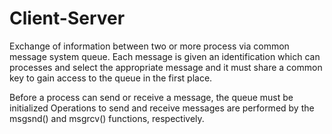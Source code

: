 # Client-Server

Exchange of information between two or more process via common message system queue. Each message is given an identification which can processes and select the appropriate message and it must share a common key to gain access to the queue in the first place.


Before a process can send or receive a message, the queue must be initialized Operations to send and receive messages are performed by the msgsnd() and msgrcv() functions, respectively.

